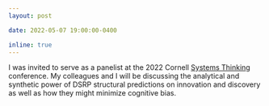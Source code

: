```yaml
---
layout: post

date: 2022-05-07 19:00:00-0400

inline: true
---
```


I was invited to serve as a panelist at the 2022 Cornell [Systems Thinking](https://blogs.cornell.edu/systemsthinking/conference/) conference. My colleagues and I will be discussing the analytical and synthetic power of DSRP structural predictions on innovation and discovery as well as how they might minimize cognitive bias.
